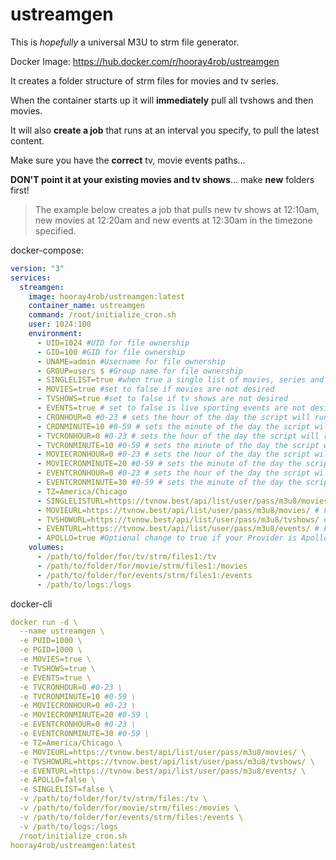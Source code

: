 # ustreamgen
This is *hopefully* a universal M3U to strm file generator.  

Docker Image: https://hub.docker.com/r/hooray4rob/ustreamgen  

It creates a folder structure of strm files for movies and tv series.

When the container starts up it will **immediately** pull all tvshows and then movies. 

It will also **create a job** that runs at an interval you specify, to pull the latest content.  

Make sure you have the **correct** tv, movie events paths...  

**DON'T point it at your existing movies and tv shows**... make **new** folders first!

> The example below creates a job that pulls new tv shows at 12:10am, new movies at 12:20am  and new events at 12:30am in the timezone specified.

docker-compose:
```yaml
version: "3"
services:
  streamgen:
    image: hooray4rob/ustreamgen:latest
    container_name: ustreamgen
    command: /root/initialize_cron.sh
    user: 1024:100
    environment:
      - UID=1024 #UID for file ownership
      - GID=100 #GID for file ownership
      - UNAME=admin #Username for file ownership
      - GROUP=users $ #Group name for file ownership
      - SINGLELIST=true #when true a single list of movies, series and events is used. flase for multiple lists
      - MOVIES=true #set to false if movies are not desired
      - TVSHOWS=true #set to false if tv shows are not desired
      - EVENTS=true # set to false is live sporting events are not desired
      - CRONHOUR=0 #0-23 # sets the hour of the day the script will run again for all content in 1 list **ALL must be true
      - CRONMINUTE=10 #0-59 # sets the minute of the day the script will run again for all content 1 list **ALL must be true
      - TVCRONHOUR=0 #0-23 # sets the hour of the day the script will run again for tv shows **TVSHOWS must be true
      - TVCRONMINUTE=10 #0-59 # sets the minute of the day the script will run again for tv shows **TVSHOWS must be true
      - MOVIECRONHOUR=0 #0-23 # sets the hour of the day the script will run again for movies **MOVIES must be true
      - MOVIECRONMINUTE=20 #0-59 # sets the minute of the day the script will run again for movies **MOVIES must be true
      - EVENTCRONHOUR=0 #0-23 # sets the hour of the day the script will run again for events **EVENTS must be true
      - EVENTCRONMINUTE=30 #0-59 # sets the minute of the day the script will run again for events **EVENTS must be true
      - TZ=America/Chicago
      - SINGLELISTURL=https://tvnow.best/api/list/user/pass/m3u8/movies/ # Full M3U Provider URL for all content in one list **SINGLELIST must be true
      - MOVIEURL=https://tvnow.best/api/list/user/pass/m3u8/movies/ # Full M3U Provider URL for Movies **MOVIES must be true
      - TVSHOWURL=https://tvnow.best/api/list/user/pass/m3u8/tvshows/ # Full M3U Provider URL for TV Shows **TVSHOWS must be true
      - EVENTURL=https://tvnow.best/api/list/user/pass/m3u8/events/ # Full M3U Provider URL for Events **EVENTS must be true
      - APOLLO=true #Optional change to true if your Provider is Apollo
    volumes:
      - /path/to/folder/for/tv/strm/files1:/tv
      - /path/to/folder/for/movie/strm/files1:/movies
      - /path/to/folder/for/events/strm/files1:/events
      - /path/to/logs:/logs
```

docker-cli
```yaml
docker run -d \
  --name ustreamgen \
  -e PUID=1000 \
  -e PGID=1000 \
  -e MOVIES=true \
  -e TVSHOWS=true \
  -e EVENTS=true \
  -e TVCRONHOUR=0 #0-23 \
  -e TVCRONMINUTE=10 #0-59 \
  -e MOVIECRONHOUR=0 #0-23 \
  -e MOVIECRONMINUTE=20 #0-59 \
  -e EVENTCRONHOUR=0 #0-23 \
  -e EVENTCRONMINUTE=30 #0-59 \
  -e TZ=America/Chicago \
  -e MOVIEURL=https://tvnow.best/api/list/user/pass/m3u8/movies/ \
  -e TVSHOWURL=https://tvnow.best/api/list/user/pass/m3u8/tvshows/ \
  -e EVENTURL=https://tvnow.best/api/list/user/pass/m3u8/events/ \
  -e APOLLO=false \
  -e SINGLELIST=false \
  -v /path/to/folder/for/tv/strm/files:/tv \
  -v /path/to/folder/for/movie/strm/files:/movies \
  -v /path/to/folder/for/events/strm/files:/events \
  -v /path/to/logs:/logs
  /root/initialize_cron.sh
hooray4rob/ustreamgen:latest
```
